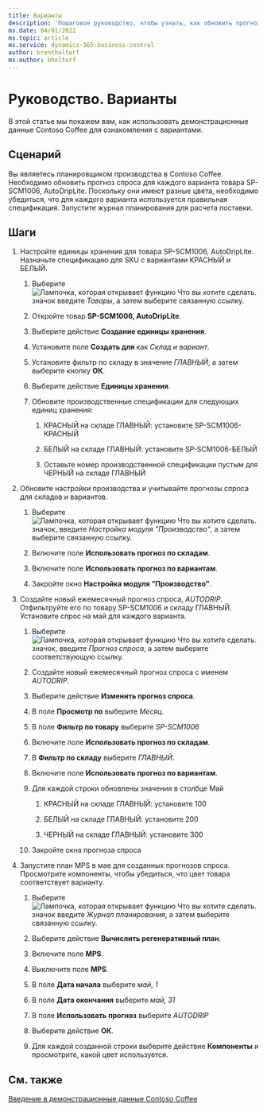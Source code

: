 ```yaml
---
title: Варианты
description: 'Пошаговое руководство, чтобы узнать, как обновить прогноз спроса для каждого варианта продукта в Business Central.'
ms.date: 04/01/2022
ms.topic: article
ms.service: dynamics-365-business-central
author: brentholtorf
ms.author: bholtorf
---
```


# Руководство. Варианты

В этой статье мы покажем вам, как использовать демонстрационные данные Contoso Coffee для ознакомления с вариантами.

## Сценарий

Вы являетесь планировщиком производства в Contoso Coffee. Необходимо обновить прогноз спроса для каждого варианта товара SP-SCM1006, AutoDripLite. Поскольку они имеют разные цвета, необходимо убедиться, что для каждого варианта используется правильная спецификация. Запустите журнал планирования для расчета поставки.  

## Шаги

1. Настройте единицы хранения для товара SP-SCM1006, AutoDripLite. Назначьте спецификацию для SKU с вариантами КРАСНЫЙ и БЕЛЫЙ.

    1. Выберите ![Лампочка, которая открывает функцию Что вы хотите сделать.](../../media/ui-search/search_small.png "Что вы хотите сделать") значок введите *Товары*, а затем выберите связанную ссылку.  

    2. Откройте товар **SP-SCM1006, AutoDripLite**.

    3. Выберите действие **Создание единицы хранения**.  

    4. Установите поле **Создать для** как *Склад и вариант*.

    5. Установите фильтр по складу в значение *ГЛАВНЫЙ*, а затем выберите кнопку **ОК**.

    6. Выберите действие **Единицы хранения**.  

    7. Обновите производственные спецификации для следующих единиц хранения:

        1. КРАСНЫЙ на складе ГЛАВНЫЙ: установите SP-SCM1006-КРАСНЫЙ  

        2. БЕЛЫЙ на складе ГЛАВНЫЙ: установите SP-SCM1006-БЕЛЫЙ  

        3. Оставьте номер производственной спецификации пустым для ЧЕРНЫЙ на складе ГЛАВНЫЙ  

2. Обновите настройки производства и учитывайте прогнозы спроса для складов и вариантов.  

    1. Выберите ![Лампочка, которая открывает функцию Что вы хотите сделать.](../../media/ui-search/search_small.png "Что вы хотите сделать") значок, введите *Настройка модуля "Производство"*, а затем выберите связанную ссылку.  

    2. Включите поле **Использовать прогноз по складам**.

    3. Включите поле **Использовать прогноз по вариантам**.

    4. Закройте окно **Настройка модуля "Производство"**.

3. Создайте новый ежемесячный прогноз спроса, *AUTODRIP*. Отфильтруйте его по товару SP-SCM1006 и складу ГЛАВНЫЙ. Установите спрос на май для каждого варианта. 

    1. Выберите ![Лампочка, которая открывает функцию Что вы хотите сделать.](../../media/ui-search/search_small.png "Что вы хотите сделать") значок, введите *Прогноз спроса*, а затем выберите соответствующую ссылку.

    2. Создайте новый ежемесячный прогноз спроса с именем *AUTODRIP*.

    3. Выберите действие **Изменить прогноз спроса**.

    4. В поле **Просмотр по** выберите *Месяц*.

    5. В поле **Фильтр по товару** выберите *SP-SCM1006*

    6. Включите поле **Использовать прогноз по складам**.

    7. В **Фильтр по складу** выберите *ГЛАВНЫЙ*.

    8. Включите поле **Использовать прогноз по вариантам**.

    9. Для каждой строки обновлены значения в столбце Май

        1. КРАСНЫЙ на складе ГЛАВНЫЙ: установите 100

        2. БЕЛЫЙ на складе ГЛАВНЫЙ: установите 200

        3. ЧЕРНЫЙ на складе ГЛАВНЫЙ: установите 300

    10. Закройте окна прогноза спроса

4. Запустите план MPS в мае для созданных прогнозов спроса. Просмотрите компоненты, чтобы убедиться, что цвет товара соответствует варианту.

    1. Выберите ![Лампочка, которая открывает функцию Что вы хотите сделать.](../../media/ui-search/search_small.png "Что вы хотите сделать") значок введите *Журнал планирования*, а затем выберите связанную ссылку.

    2. Выберите действие **Вычислить регенеративный план**.

    3. Включите поле **MPS**.

    4. Выключите поле **MPS**.

    5. В поле **Дата начала** выберите *май, 1*

    6. В поле **Дата окончания** выберите *май, 31*

    7. В поле **Использовать прогноз** выберите *AUTODRIP*

    8. Выберите действие **ОК**.

    9. Для каждой созданной строки выберите действие **Компоненты** и просмотрите, какой цвет используется.  

## См. также

[Введение в демонстрационные данные Contoso Coffee](../contoso-coffee-intro.md)  
